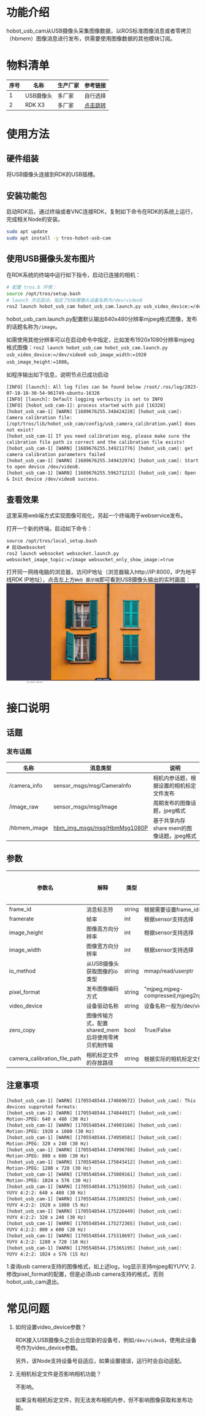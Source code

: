 # 功能介绍

hobot_usb_cam从USB摄像头采集图像数据，以ROS标准图像消息或者零拷贝（hbmem）图像消息进行发布，供需要使用图像数据的其他模块订阅。

# 物料清单

| 序号 | 名称   | 生产厂家 | 参考链接                                                     |
| ---- | ------ | -------- | ------------------------------------------------------------ |
| 1    | USB摄像头    | 多厂家 | 自行选择 |
| 2    | RDK X3 | 多厂家 | [点击跳转](https://developer.horizon.cc/rdkx3) |

# 使用方法

## 硬件组装

将USB摄像头连接到RDK的USB插槽。

## 安装功能包

启动RDK后，通过终端或者VNC连接RDK，复制如下命令在RDK的系统上运行，完成相关Node的安装。

```bash
sudo apt update
sudo apt install -y tros-hobot-usb-cam
```

## 使用USB摄像头发布图片

在RDK系统的终端中运行如下指令，启动已连接的相机：

```bash
# 配置 tros.b 环境：
source /opt/tros/setup.bash
# launch 方式启动，指定了USB摄像头设备名称为/dev/video8
ros2 launch hobot_usb_cam hobot_usb_cam.launch.py usb_video_device:=/dev/video8
```

hobot_usb_cam.launch.py配置默认输出640x480分辨率mjpeg格式图像，发布的话题名称为`/image`。

如需使用其他分辨率可以在启动命令中指定，比如发布1920x1080分辨率mjpeg格式图像：`ros2 launch hobot_usb_cam hobot_usb_cam.launch.py usb_video_device:=/dev/video8 usb_image_width:=1920 usb_image_height:=1080`。

如程序输出如下信息，说明节点已成功启动

```text
[INFO] [launch]: All log files can be found below /root/.ros/log/2023-07-18-18-30-54-961749-ubuntu-16326
[INFO] [launch]: Default logging verbosity is set to INFO
[INFO] [hobot_usb_cam-1]: process started with pid [16328]
[hobot_usb_cam-1] [WARN] [1689676255.348424228] [hobot_usb_cam]: Camera calibration file: [/opt/tros/lib/hobot_usb_cam/config/usb_camera_calibration.yaml] does not exist!
[hobot_usb_cam-1] If you need calibration msg, please make sure the calibration file path is correct and the calibration file exists!
[hobot_usb_cam-1] [WARN] [1689676255.349211776] [hobot_usb_cam]: get camera calibration parameters failed
[hobot_usb_cam-1] [WARN] [1689676255.349432974] [hobot_usb_cam]: Start to open device /dev/video8.
[hobot_usb_cam-1] [WARN] [1689676255.596271213] [hobot_usb_cam]: Open & Init device /dev/video8 success.
```

## 查看效果

这里采用web端方式实现图像可视化，另起一个终端用于webservice发布。

打开一个新的终端，启动如下命令：

```shell
source /opt/tros/local_setup.bash
# 启动websocket
ros2 launch websocket websocket.launch.py websocket_image_topic:=/image websocket_only_show_image:=true
```

打开同一网络电脑的浏览器，访问IP地址（浏览器输入http://IP:8000，IP为地平线RDK IP地址），点击左上方`Web 展示端`即可看到USB摄像头输出的实时画面：
     ![web_usb](./image/web_usb.png "实时图像")


# 接口说明

## 话题

### 发布话题
| 名称         | 消息类型                             | 说明                                     |
| ------------ | ------------------------------------ | ---------------------------------------- |
| /camera_info | sensor_msgs/msg/CameraInfo           | 相机内参话题，根据设置的相机标定文件发布 |
| /image_raw   | sensor_msgs/msg/Image                | 周期发布的图像话题，jpeg格式             |
| /hbmem_image   | [hbm_img_msgs/msg/HbmMsg1080P](https://github.com/HorizonRDK/hobot_msgs/blob/develop/hbm_img_msgs/msg/HbmMsg1080P.msg) | 基于共享内存share mem的图像话题，jpeg格式        |

## 参数
| 参数名      | 解释             | 类型   | 支持的配置                 | 是否必须 | 默认值             |
| ------------| -----------------| -------| --------------------------| -------- | -------------------|
| frame_id    | 消息标志符       | string | 根据需要设置frame_id名字   | 否       | "default_usb_cam"  |
| framerate   | 帧率             | int    | 根据sensor支持选择         | 否       | 30                 |
| image_height| 图像高方向分辨率 | int    | 根据sensor支持选择         | 否       | 640                |
| image_width | 图像宽方向分辨率 | int    | 根据sensor支持选择         | 否        | 480               |
| io_method   | 从USB摄像头获取图像的io类型            | string | mmap/read/userptr          | 否       | "mmap"         |
| pixel_format| 发布图像编码方式          | string | "mjpeg,mjpeg-compressed,mjpeg2rgb,rgb8,yuyv,yuyv2rgb,uyvy,uyvy2rgb,m4202rgb,mono8,mono16,y102mono8"        | 否        | “mjpeg”           |
| video_device| 设备驱动名称     | string | 设备名称一般为/dev/videox  | 否        | "/dev/video0"     |
| zero_copy   | 图像传输方式，配置shared_mem后将使用零拷贝机制传输   | bool   | True/False                 | 否       | "True"           |
| camera_calibration_file_path  | 相机标定文件的存放路径  | string   | 根据实际的相机标定文件存放路径配置   | 否  | "/opt/tros/lib/hobot_usb_cam/config/usb_camera_calibration.yaml" |

## 注意事项
 ```text
[hobot_usb_cam-1] [WARN] [1705548544.174669672] [hobot_usb_cam]: This devices supproted formats:
[hobot_usb_cam-1] [WARN] [1705548544.174844917] [hobot_usb_cam]:        Motion-JPEG: 640 x 480 (30 Hz)
[hobot_usb_cam-1] [WARN] [1705548544.174903166] [hobot_usb_cam]:        Motion-JPEG: 1920 x 1080 (30 Hz)
[hobot_usb_cam-1] [WARN] [1705548544.174950581] [hobot_usb_cam]:        Motion-JPEG: 320 x 240 (30 Hz)
[hobot_usb_cam-1] [WARN] [1705548544.174996788] [hobot_usb_cam]:        Motion-JPEG: 800 x 600 (30 Hz)
[hobot_usb_cam-1] [WARN] [1705548544.175043412] [hobot_usb_cam]:        Motion-JPEG: 1280 x 720 (30 Hz)
[hobot_usb_cam-1] [WARN] [1705548544.175089161] [hobot_usb_cam]:        Motion-JPEG: 1024 x 576 (30 Hz)
[hobot_usb_cam-1] [WARN] [1705548544.175135035] [hobot_usb_cam]:        YUYV 4:2:2: 640 x 480 (30 Hz)
[hobot_usb_cam-1] [WARN] [1705548544.175180325] [hobot_usb_cam]:        YUYV 4:2:2: 1920 x 1080 (5 Hz)
[hobot_usb_cam-1] [WARN] [1705548544.175226449] [hobot_usb_cam]:        YUYV 4:2:2: 320 x 240 (30 Hz)
[hobot_usb_cam-1] [WARN] [1705548544.175272365] [hobot_usb_cam]:        YUYV 4:2:2: 800 x 600 (20 Hz)
[hobot_usb_cam-1] [WARN] [1705548544.175318697] [hobot_usb_cam]:        YUYV 4:2:2: 1280 x 720 (10 Hz)
[hobot_usb_cam-1] [WARN] [1705548544.175365195] [hobot_usb_cam]:        YUYV 4:2:2: 1024 x 576 (15 Hz)
 ```
1.查询usb camera支持的图像格式，如上述log，log显示支持mjpeg和YUYV;
2.修改pixel_format的配置，但是必须usb camera支持的格式，否则hobot_usb_cam退出。

# 常见问题

1. 如何设置video_device参数？

    RDK接入USB摄像头之后会出现新的设备号，例如`/dev/video8`，使用此设备号作为video_device参数。

    另外，该Node支持设备号自适应，如果设置错误，运行时会自动适配。

2. 无相机标定文件是否影响相机功能？

   不影响。
   
   如果没有相机标定文件，则无法发布相机内参，但不影响图像获取和发布功能。
